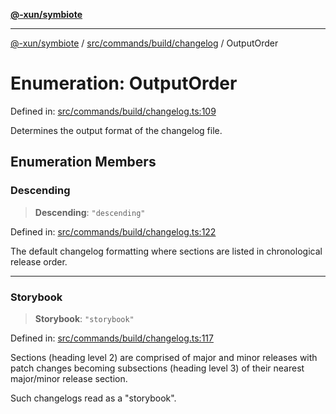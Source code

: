 [**@-xun/symbiote**](../../../../../README.md)

***

[@-xun/symbiote](../../../../../README.md) / [src/commands/build/changelog](../README.md) / OutputOrder

# Enumeration: OutputOrder

Defined in: [src/commands/build/changelog.ts:109](https://github.com/Xunnamius/symbiote/blob/ea9edf73ee9a095bf3bea5793333d39906fa49d1/src/commands/build/changelog.ts#L109)

Determines the output format of the changelog file.

## Enumeration Members

### Descending

> **Descending**: `"descending"`

Defined in: [src/commands/build/changelog.ts:122](https://github.com/Xunnamius/symbiote/blob/ea9edf73ee9a095bf3bea5793333d39906fa49d1/src/commands/build/changelog.ts#L122)

The default changelog formatting where sections are listed in chronological
release order.

***

### Storybook

> **Storybook**: `"storybook"`

Defined in: [src/commands/build/changelog.ts:117](https://github.com/Xunnamius/symbiote/blob/ea9edf73ee9a095bf3bea5793333d39906fa49d1/src/commands/build/changelog.ts#L117)

Sections (heading level 2) are comprised of major and minor releases with
patch changes becoming subsections (heading level 3) of their nearest
major/minor release section.

Such changelogs read as a "storybook".
